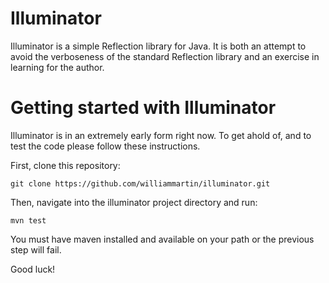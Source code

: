 # Illuminator
Illuminator is a simple Reflection library for Java. It is both an attempt to avoid the verboseness of the standard Reflection library and an exercise in learning for the author.

# Getting started with Illuminator

Illuminator is in an extremely early form right now. To get ahold of, and to test the code please follow these instructions.

First, clone this repository:

    git clone https://github.com/williammartin/illuminator.git

Then, navigate into the illuminator project directory and run:

    mvn test

You must have maven installed and available on your path or the previous step will fail.

Good luck!




